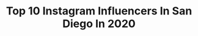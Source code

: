 ---
title: Top 10 Instagram Influencers In San Diego In 2020
description: >-
  Find top Instagram influencers in San Diego in 2020. Most popular hashtags: #sponsored #liketkit #ad #lulusambassador.
platform: Instagram
profiles:
  - username: "hunterrittgers"
    fullname: >-
      Hunter Rittgers
    location: "United States"
    followers: 17973
    engagement: 1101
    commentsToLikes: 0.063797
    id: ck6u6jyjcg0yr0j71aj3af11a
    verified: false
    hashtags: "#dare2venture, #newventureescrow"
  - username: "hanwestby"
    fullname: >-
      Hannah Westby
    location: "United States"
    followers: 46449
    engagement: 1116
    commentsToLikes: 0.066584
    id: ck135l57i1y7t0i19muvpwj2g
    verified: false
    hashtags: "#sephoracollection, #liketkit, #ad, #lovehomeandplanet"
  - username: "vainlyblush"
    fullname: >-
      VEE 🤍
    location: "United States"
    followers: 17751
    engagement: 797
    commentsToLikes: 0.085472
    id: ck5c6pchi5wyc0i11ccuu10cw
    verified: false
    hashtags: "#stayhome, #loungeturns4"
  - username: "dijonai__"
    fullname: >-
      DiJonai Carrington✞
    location: "United States"
    followers: 15259
    engagement: 7053
    commentsToLikes: 0.059579
    id: ck5hii6bedmi30i11tg4pinhx
    verified: true
    hashtags: "#snrszn, #iykyk, #175andupclub, #elite8"
  - username: "anniemariegem"
    fullname: >-
      𝔸𝕟𝕟𝕚𝕖 🥥 𝕄𝕒𝕣𝕚𝕖
    location: "United States"
    followers: 31503
    engagement: 725
    commentsToLikes: 0.044119
    id: ck6u4i2913ugf0j71af1lgcca
    verified: false
    hashtags: ""
  - username: "jazztacular"
    fullname: >-
      Jazmin Gonzales
    location: "United States"
    followers: 6180
    engagement: 1016
    commentsToLikes: 0.110313
    id: ck0txouwujxud0i192wlek522
    verified: false
    hashtags: "#lulusambassador, #livelovelayer, #gorjanaambassador, #solsticesunglasses"
  - username: "julianadfit"
    fullname: >-
      Juliana Duran
    location: "United States"
    followers: 3957
    engagement: 2655
    commentsToLikes: 0.083177
    id: ck8tb6d2nuh890j78v8rvjvtq
    verified: false
    hashtags: ""
  - username: "izzyisup"
    fullname: >-
      I z z y  P o u l i n 🌴🌺
    location: "United States"
    followers: 22180
    engagement: 548
    commentsToLikes: 0.111564
    id: ck6u0hp39frfu0j714xfr2jja
    verified: false
    hashtags: "#primowater, #primoeffect, #ad, #experiencetherush"
  - username: "shaniceelan"
    fullname: >-
      Nicey🤍
    location: "United States"
    followers: 10172
    engagement: 1932
    commentsToLikes: 0.035670
    id: ck8t0uyhktezm0j78l78q4oe8
    verified: false
    hashtags: "#realsisters"
  - username: "brittneybaldwin"
    fullname: >-
      Brittney Baldwin Larsen
    location: "United States"
    followers: 21220
    engagement: 476
    commentsToLikes: 0.073140
    id: ck5c8vixkaaka0i11vgq0lgqd
    verified: false
    hashtags: "#springstyle, #babygirl, #americanstyle, #myfabletics"
---
